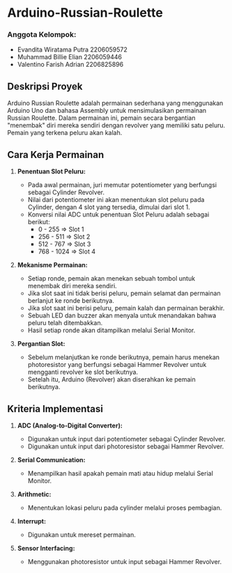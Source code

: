 # Arduino-Russian-Roulette

### Anggota Kelompok:
* Evandita Wiratama Putra 2206059572
* Muhammad Billie Elian   2206059446
* Valentino Farish Adrian 2206825896

## Deskripsi Proyek

Arduino Russian Roulette adalah permainan sederhana yang menggunakan Arduino Uno dan bahasa Assembly untuk mensimulasikan permainan Russian Roulette. Dalam permainan ini, pemain secara bergantian "menembak" diri mereka sendiri dengan revolver yang memiliki satu peluru. Pemain yang terkena peluru akan kalah.

## Cara Kerja Permainan

1. **Penentuan Slot Peluru:**
   - Pada awal permainan, juri memutar potentiometer yang berfungsi sebagai Cylinder Revolver.
   - Nilai dari potentiometer ini akan menentukan slot peluru pada Cylinder, dengan 4 slot yang tersedia, dimulai dari slot 1.
   - Konversi nilai ADC untuk penentuan Slot Peluru adalah sebagai berikut:
     - 0 - 255   => Slot 1
     - 256 - 511 => Slot 2
     - 512 - 767 => Slot 3
     - 768 - 1024 => Slot 4

2. **Mekanisme Permainan:**
   - Setiap ronde, pemain akan menekan sebuah tombol untuk menembak diri mereka sendiri.
   - Jika slot saat ini tidak berisi peluru, pemain selamat dan permainan berlanjut ke ronde berikutnya.
   - Jika slot saat ini berisi peluru, pemain kalah dan permainan berakhir.
   - Sebuah LED dan buzzer akan menyala untuk menandakan bahwa peluru telah ditembakkan.
   - Hasil setiap ronde akan ditampilkan melalui Serial Monitor.

3. **Pergantian Slot:**
   - Sebelum melanjutkan ke ronde berikutnya, pemain harus menekan photoresistor yang berfungsi sebagai Hammer Revolver untuk mengganti revolver ke slot berikutnya.
   - Setelah itu, Arduino (Revolver) akan diserahkan ke pemain berikutnya.

## Kriteria Implementasi

1. **ADC (Analog-to-Digital Converter):**
   - Digunakan untuk input dari potentiometer sebagai Cylinder Revolver.
   - Digunakan untuk input dari photoresistor sebagai Hammer Revolver.

2. **Serial Communication:**
   - Menampilkan hasil apakah pemain mati atau hidup melalui Serial Monitor.

3. **Arithmetic:**
   - Menentukan lokasi peluru pada cylinder melalui proses pembagian.

4. **Interrupt:**
   - Digunakan untuk mereset permainan.

5. **Sensor Interfacing:**
   - Menggunakan photoresistor untuk input sebagai Hammer Revolver.